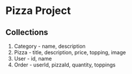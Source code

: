 # Pizza Project
## Collections
  1. Category - name, description
  2. Pizza - title, description, price, topping, image
  3. User - id, name
  4. Order - userId, pizzaId, quantity, toppings
